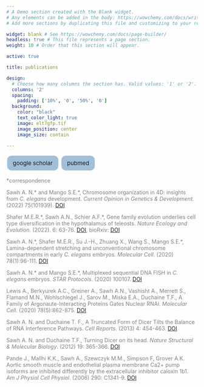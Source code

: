 ```yaml
---
# A Demo section created with the Blank widget.
# Any elements can be added in the body: https://wowchemy.com/docs/writing-markdown-latex/
# Add more sections by duplicating this file and customizing to your requirements.

widget: blank # See https://wowchemy.com/docs/page-builder/
headless: true # This file represents a page section.
weight: 10 # Order that this section will appear.

active: true

title: publications

design:
  # Choose how many columns the section has. Valid values: '1' or '2'.
  columns: '2'
  spacing:
    padding: ['10%', '0', '50%', '0']
  background:
    color: "black"
    text_color_light: true
    image: elt7gfp.tif
    image_position: center
    image_size: contain
  
---
```


<style>
      .button {
        background-color: #a2bfd8;
        border: none;
        padding: 10px 15px;
        text-align: center;
        text-decoration: none;
        display: inline-block;
        font-size: 15px;
        margin: 4px 2px;
        cursor: pointer;
        border-radius: 12px;
      }
    </style>


<p align = left>
<a color: inherit; href="https://scholar.google.com/citations?user=j8tSQNUAAAAJ&hl=en" class="button">google scholar</a>
<a color: inherit; href="https://pubmed.ncbi.nlm.nih.gov/?term=ahilya+sawh" class="button">pubmed</a>
</p>




<p align="left" style="color:gray;">*correspondence</p>

<p align="left" style="color:gray;">Sawh A. N.* and Mango S.E.*, Chromosome organization in 4D: insights from <em>C. elegans</em> development. <em>Current Opinion in Genetics & Development.</em> (2022) 75(101939). <a href="https://doi.org/10.1016/j.gde.2022.101939">DOI</a></p>

<p align="left" style="color:gray;">Shafer M.E.R.*, Sawh A.N., Schier A.F.*, Gene family evolution underlies cell type diversification in the hypothalamus of teleosts. <em>Nature Ecology and Evolution</em>. (2022). 6: 63-76. <a href="https://doi.org/10.1038/s41559-021-01580-3">DOI</a>, bioRxiv: <a href="https://doi.org/10.1101/2020.12.13.414557">DOI</a> </p>

<p align="left" style="color:gray;">Sawh A. N.*, Shafer M.E.R., Su J.-H., Zhuang X., Wang S., Mango S.E.*, Lamina-dependent stretching and unconventional chromosome compartments in early <em>C. elegans</em> embryos. <em>Molecular Cell</em>. (2020) 78(1):96-111. <a href="https://doi.org/10.1016/j.molcel.2020.02.006">DOI</a></p>

<p align="left" style="color:gray;">Sawh A. N.* and Mango S.E.*, Multiplexed sequential DNA FISH in <em>C. elegans</em> embryos. <em>STAR Protocols</em>. (2020) 100107. <a href="https://doi.org/10.1016/j.xpro.2020.100107">DOI</a></p>

<p align="left" style="color:gray;">Lewis A., Berkyurek A.C., Greiner A., Sawh A.N., Vashisht A., Merrett S., Flamand M.N., Wohlschlegel J., Sarov M., Miska E.A., Duchaine T.F., A Family of Argonaute-Interacting Proteins Gates Nuclear RNAi. <em>Molecular Cell</em>. (2020) 78(5):862-875. <a href="https://doi.org/10.1016/j.molcel.2020.04.007">DOI</a></p>

<p align="left" style="color:gray;">Sawh A. N. and Duchaine T. F., A Truncated Form of Dicer Tilts the Balance of RNA Interference Pathways. <em>Cell Reports</em>. (2013) 4: 454-463. <a href="https://doi.org/10.1016/j.celrep.2013.07.013">DOI</a></p>

<p align="left" style="color:gray;">Sawh A. N. and Duchaine T.F., Turning Dicer on its head. <em>Nature Structural & Molecular Biology</em>. (2012) 19: 365-366. <a href="https://doi.org/10.1038/nsmb.2275">DOI</a></p>

<p align="left" style="color:gray;">Pande J., Mallhi K.K., Sawh A., Szewczyk M.M., Simpson F, Grover A.K. Aortic smooth muscle and endothelial plasma membrane Ca2+ pump isoforms are inhibited differently by the extracellular inhibitor caloxin 1b1. <em>Am J Physiol Cell Physiol</em>. (2006) 290: C1341-9. <a href="https://doi.org/10.1152/ajpcell.00573.2005">DOI</a>


</p>